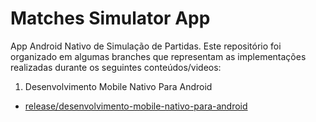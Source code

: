 # Matches Simulator App
App Android Nativo de Simulação de Partidas. Este repositório foi organizado em algumas branches que representam as implementações realizadas durante os seguintes conteúdos/videos:


1. Desenvolvimento Mobile Nativo Para Android
 - [release/desenvolvimento-mobile-nativo-para-android](https://github.com/ElianaHolanda/matches-simulator-app)
